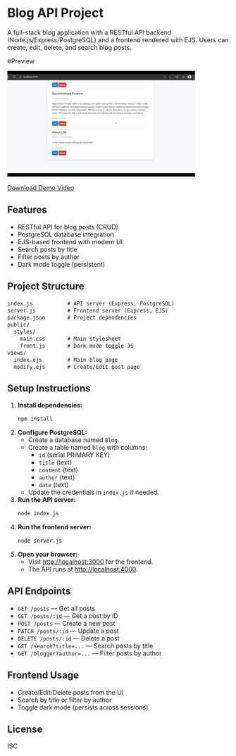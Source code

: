 # Blog API Project

A full-stack blog application with a RESTful API backend (Node.js/Express/PostgreSQL) and a frontend rendered with EJS. Users can create, edit, delete, and search blog posts.

#Preview

![Blogger Website Demo](./demo.gif)

[Download Demo Video](./demo.mp4)

## Features
- RESTful API for blog posts (CRUD)
- PostgreSQL database integration
- EJS-based frontend with modern UI
- Search posts by title
- Filter posts by author
- Dark mode toggle (persistent)

## Project Structure
```
index.js           # API server (Express, PostgreSQL)
server.js          # Frontend server (Express, EJS)
package.json       # Project dependencies
public/
  styles/
    main.css       # Main stylesheet
    front.js       # Dark mode toggle JS
views/
  index.ejs        # Main blog page
  modify.ejs       # Create/Edit post page
```

## Setup Instructions
1. **Install dependencies:**
   ```bash
   npm install
   ```
2. **Configure PostgreSQL:**
   - Create a database named `Blog`.
   - Create a table named `blog` with columns:
     - `id` (serial PRIMARY KEY)
     - `title` (text)
     - `content` (text)
     - `author` (text)
     - `date` (text)
   - Update the credentials in `index.js` if needed.
3. **Run the API server:**
   ```bash
   node index.js
   ```
4. **Run the frontend server:**
   ```bash
   node server.js
   ```
5. **Open your browser:**
   - Visit [http://localhost:3000](http://localhost:3000) for the frontend.
   - The API runs at [http://localhost:4000](http://localhost:4000).

## API Endpoints
- `GET /posts` — Get all posts
- `GET /posts/:id` — Get a post by ID
- `POST /posts` — Create a new post
- `PATCH /posts/:id` — Update a post
- `DELETE /posts/:id` — Delete a post
- `GET /search?title=...` — Search posts by title
- `GET /blogger?author=...` — Filter posts by author

## Frontend Usage
- Create/Edit/Delete posts from the UI
- Search by title or filter by author
- Toggle dark mode (persists across sessions)

## License
ISC



